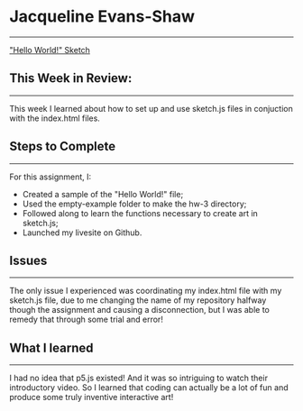 # Jacqueline Evans-Shaw
***
["Hello World!" Sketch](https://jackie98.github.io/120-work/hw-3/)
## This Week in Review:
---
This week I learned about how to set up and use sketch.js files in conjuction with the index.html files.

## Steps to Complete
---
For this assignment, I:
* Created a sample of the "Hello World!" file;
* Used the empty-example folder to make the hw-3 directory;
* Followed along to learn the functions necessary to create art in sketch.js;
* Launched my livesite on Github.
## Issues
---
The only issue I experienced was coordinating my index.html file with my sketch.js file, due to me changing the name of my repository halfway though the assignment and causing a disconnection, but I was able to remedy that through some trial and error!

## What I learned
---
I had no idea that p5.js existed! And it was so intriguing to watch their introductory video. So I learned that coding can actually be a lot of fun and produce some truly inventive interactive art!
